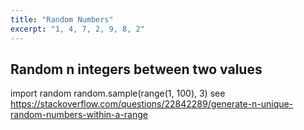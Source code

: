 ```yaml
---
title: "Random Numbers"
excerpt: "1, 4, 7, 2, 9, 8, 2"
---
```


## Random n integers between two values
import random
random.sample(range(1, 100), 3)
see https://stackoverflow.com/questions/22842289/generate-n-unique-random-numbers-within-a-range
